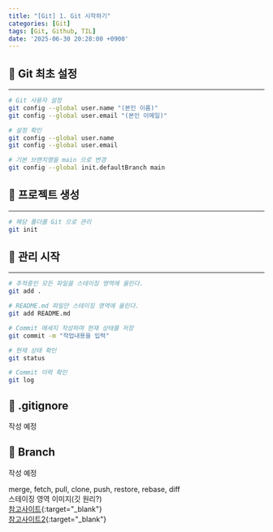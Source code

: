```yaml
---
title: "[Git] 1. Git 시작하기"
categories: [Git]
tags: [Git, Github, TIL]
date: '2025-06-30 20:28:00 +0900'
---
```


## 🚀 Git 최초 설정

---

```bash
# Git 사용자 설정
git config --global user.name "(본인 이름)"
git config --global user.email "(본인 이메일)"

# 설정 확인
git config --global user.name
git config --global user.email

# 기본 브랜치명을 main 으로 변경
git config --global init.defaultBranch main
```

## 🚀 프로젝트 생성

---

```bash
# 해당 폴더를 Git 으로 관리
git init
```

## 🚀 관리 시작

---

```bash
# 추적중인 모든 파일을 스테이징 영역에 올린다.
git add .

# README.md 파일만 스테이징 영역에 올린다.
git add README.md

# Commit 메세지 작성하며 현재 상태를 저장
git commit -m "작업내용을 입력"

# 현재 상태 확인
git status

# Commit 이력 확인
git log
```

## 🚀 .gitignore

작성 예정

## 🚀 Branch

작성 예정

merge, fetch, pull, clone, push, restore, rebase, diff   
스테이징 영역 이미지(깃 원리?)   
[참고사이트](https://gin-girin-grim.tistory.com/10){:target="_blank"}   
[참고사이트2](https://teamsparta.notion.site/Spring-8-Git-1-2222dc3ef51480358ec1f3a12d38813c){:target="_blank"}